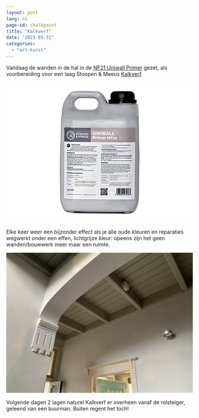 ```yaml
---
layout: post
lang: nl
page-id: chalkpaint
title: "Kalkverf"
date: "2023-03-31"
categories: 
  - "art-kunst"
---
```


Vandaag de wanden in de hal in de [NF21 Uniwall Primer](https://serefni.is/vara/primer-nf21-kalkgrunnur/) gezet, als voorbereiding
voor een laag Stoopen & Meeus [Kalkverf](http://www.stoopen-meeus.com/minerale-afwerkingen/kalk/).

![](/assets/img/blog/C8CA39CF-DB28-45DB-A2E2-56C1083CFFDA.jpeg)

Elke keer weer een bijzonder effect als je alle oude kleuren en reparaties wegwerkt
onder een effen, lichtgrijze kleur: opeens zijn het geen wanden/bouwwerk meer maar
een ruimte.

![](/assets/img/blog/B914367A-9EEF-4BB1-981F-2C111CA163D2-scaled.jpeg)  
  
Volgende dagen 2 lagen naturel Kalkverf er overheen vanaf de rolsteiger, geleend van een
buurman. Buiten regent het toch!
